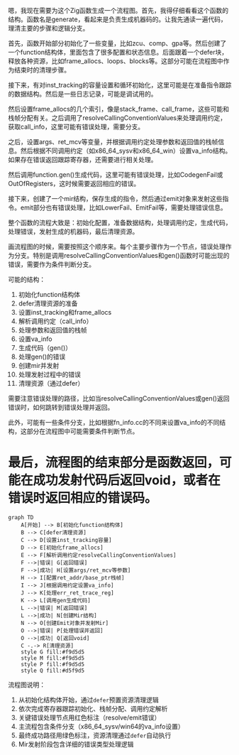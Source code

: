 嗯，我现在需要为这个Zig函数生成一个流程图。首先，我得仔细看看这个函数的结构。函数名是generate，看起来是负责生成机器码的。让我先通读一遍代码，理清主要的步骤和逻辑分支。

首先，函数开始部分初始化了一些变量，比如zcu、comp、gpa等。然后创建了一个function结构体，里面包含了很多配置和状态信息。后面跟着一个defer块，释放各种资源，比如frame_allocs、loops、blocks等。这部分可能在流程图中作为结束时的清理步骤。

接下来，有对inst_tracking的容量设置和循环初始化，这里可能是在准备指令跟踪的数据结构。然后是一些日志记录，可能是调试用的。

然后设置frame_allocs的几个索引，像是stack_frame、call_frame，这些可能和栈帧分配有关。之后调用了resolveCallingConventionValues来处理调用约定，获取call_info，这里可能有错误处理，需要分支。

之后，设置args、ret_mcv等变量，并根据调用约定处理参数和返回值的栈帧信息。然后根据不同调用约定（如x86_64_sysv和x86_64_win）设置va_info结构。如果存在错误返回跟踪寄存器，还需要进行相关处理。

然后调用function.gen()生成代码，这里可能有错误处理，比如CodegenFail或OutOfRegisters，这时候需要返回相应的错误。

接下来，创建了一个mir结构，保存生成的指令，然后通过emit对象来发射这些指令。emit部分也有错误处理，比如LowerFail、EmitFail等，需要处理错误信息。

整个函数的流程大致是：初始化配置，准备数据结构，处理调用约定，生成代码，处理错误，发射生成的机器码，最后清理资源。

画流程图的时候，需要按照这个顺序来。每个主要步骤作为一个节点，错误处理作为分支。特别是调用resolveCallingConventionValues和gen()函数时可能出现的错误，需要作为条件判断分支。

可能的结构：

1. 初始化function结构体
2. defer清理资源的准备
3. 设置inst_tracking和frame_allocs
4. 解析调用约定（call_info）
5. 处理参数和返回值的栈帧
6. 设置va_info
7. 生成代码（gen()）
8. 处理gen()的错误
9. 创建mir并发射
10. 处理发射过程中的错误
11. 清理资源（通过defer）

需要注意错误处理的路径，比如当resolveCallingConventionValues或gen()返回错误时，如何跳转到错误处理并返回。

此外，可能有一些条件分支，比如根据fn_info.cc的不同来设置va_info的不同结构，这部分在流程图中可能需要条件判断节点。

最后，流程图的结束部分是函数返回，可能在成功发射代码后返回void，或者在错误时返回相应的错误码。
================================================
```mermaid
graph TD
    A[开始] --> B[初始化function结构体]
    B --> C[defer清理资源]
    C --> D[设置inst_tracking容量]
    D --> E[初始化frame_allocs]
    E --> F[解析调用约定resolveCallingConventionValues]
    F -->|错误| G[返回错误]
    F -->|成功| H[设置args/ret_mcv等参数]
    H --> I[配置ret_addr/base_ptr栈帧]
    I --> J[根据调用约定设置va_info]
    J --> K[处理err_ret_trace_reg]
    K --> L[调用gen生成代码]
    L -->|错误| M[返回错误]
    L -->|成功| N[创建Mir结构]
    N --> O[创建Emit对象并发射Mir]
    O -->|错误| P[处理错误并返回]
    O -->|成功| Q[返回void]
    C -.-> R[清理资源]
    style G fill:#f9d5d5
    style M fill:#f9d5d5
    style P fill:#f9d5d5
    style Q fill:#d5f9d5
``` 

流程图说明：
1. 从初始化结构体开始，通过`defer`预置资源清理逻辑
2. 依次完成寄存器跟踪初始化、栈帧分配、调用约定解析
3. 关键错误处理节点用红色标注（resolve/emit错误）
4. 主流程包含条件分支（x86_64_sysv/win64的va_info设置）
5. 最终成功路径用绿色标注，资源清理通过`defer`自动执行
6. Mir发射阶段包含详细的错误类型处理逻辑